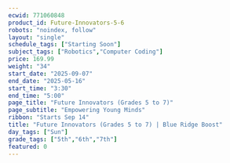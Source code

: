 ```yaml
---
ecwid: 771060848
product_id: Future-Innovators-5-6
robots: "noindex, follow"
layout: "single"
schedule_tags: ["Starting Soon"]
subject_tags: ["Robotics","Computer Coding"]
price: 169.99
weight: "34"
start_date: "2025-09-07"
end_date: "2025-05-16"
start_time: "3:30"
end_time: "5:00"
page_title: "Future Innovators (Grades 5 to 7)"
page_subtitle: "Empowering Young Minds"
ribbon: "Starts Sep 14"
title: "Future Innovators (Grades 5 to 7) | Blue Ridge Boost"
day_tags: ["Sun"]
grade_tags: ["5th","6th","7th"]
featured: 0
---
```

